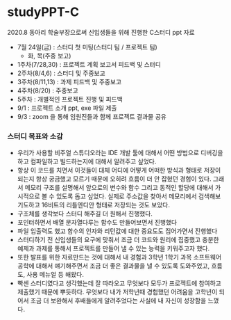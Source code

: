 # studyPPT-C
2020.8 동아리 학술부장으로써 신입생들을 위해 진행한 C스터디 ppt 자료

- 7월 24일(금) : 스터디 첫 미팅(스터디 팀 / 프로젝트 팀)
  - 화, 목(주중 보고)
- 1주차(7/28,30) : 프로젝트 계획 보고서 피드백 및 스터디
- 2주차(8/4,6) : 스터디 및 주중보고
- 3주차(8/11,13) : 과제 피드백 및 주중보고
- 4주차(8/20) : 주중보고
- 5주차 : 개별적인 프로젝트 진행 및 피드백
- 9/1 : 프로젝트 소개 ppt, exe 파일 제출
- 9/3 : zoom 을 통해 임원진들과 함께 프로젝트 결과물 공유

### 스터디 목표와 소감
- 우리가 사용할 비주얼 스튜디오라는 IDE 개발 툴에 대해서 어떤 방법으로 디버깅을 하고 컴파일하고 빌드하는지에 대해서 알려주고 싶었다.
- 항상 이 코드를 치면서 이것들이 대체 어디에 어떻게 어떠한 방식과 형태로 저장이 되는지 항상 궁금했고 모르기 때문에 오히려 흐름이 더 안 잡혔던 경험이 있다. 그래서 메모리 구조를 설명해서 앞으로의 변수와 함수 그리고 동적인 할당에 대해서 가시적으로 볼 수 있도록 돕고 싶었다. 실제로 주소값을 찾아서 메모리에서 검색해보기도하고 16비트의 리틀엔디안 형태로 저장되는 것도 보았다.
- 구조체를 생각보다 스터디 해주길 더 원해서 진행했다.
- 포인터하면서 배열 문자열다루는 함수도 만들어보면서 진행했다
- 파일 입출력도 했고 함수의 인자와 리턴값에 대한 중요도도 집어가면서 진행했다
- 스터디하기 전 신입생들의 요구에 맞춰서 조금 더 코드와 원리에 집중했고 충분한 예제과 과제를 통해서 프로젝트를 만들어 낼 수 있는 능력을 키워주고자 했다.
- 또한 발표를 위한 자료만드는 것에 대해서 내 경험과 3학년 1학기 과목 소프트웨어공학에 대해서 얘기해주면서 조금 더 좋은 결과물을 낼 수 있도록 도와주었고, 흐름도, 사용 메뉴얼 등 해왔다.
- 빡센 스터디였다고 생각했는데 잘 따라오고 무엇보다 모두가 프로젝트에 참여하고 제출했기 때문에 뿌듯하다. 무엇보다 내가 저학년때 경험했던 어려움을 고학년이 되어서 조금 더 보완해서 후배들에게 알려주었다는 사실에 내 자신이 성장함을 느꼈다.
